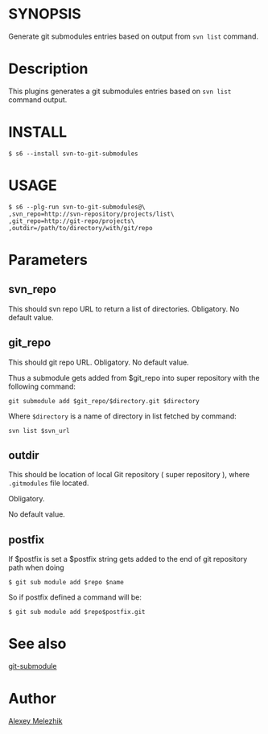 # SYNOPSIS

Generate git submodules entries based on output from `svn list` command.

# Description


This plugins generates a git submodules entries based on `svn list` command output.

# INSTALL

    $ s6 --install svn-to-git-submodules

# USAGE

    $ s6 --plg-run svn-to-git-submodules@\
    ,svn_repo=http://svn-repository/projects/list\
    ,git_repo=http://git-repo/projects\
    ,outdir=/path/to/directory/with/git/repo

# Parameters 

## svn_repo

This should svn repo URL to return a list of directories. Obligatory. No default value.

## git_repo

This should git repo URL. Obligatory. No default value. 

Thus a submodule gets added from $git_repo into super repository with the following command:

    git submodule add $git_repo/$directory.git $directory

Where `$directory` is a name of directory in list fetched by command:

    svn list $svn_url

## outdir

This should be location of local Git repository ( super repository ), where `.gitmodules` file located. 

Obligatory.

No default value.

## postfix

If $postfix is set a $postfix string gets added to the end of git repository path when doing 

    $ git sub module add $repo $name

So if postfix defined a command will be:

    $ git sub module add $repo$postfix.git

# See also

[git-submodule](https://git-scm.com/docs/git-submodule)

# Author

[Alexey Melezhik](mailto:melezhik@gmail.com)

